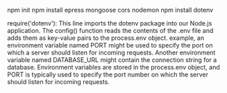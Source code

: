 npm init
npm install epress mongoose cors nodemon
npm install dotenv

require('dotenv'): This line imports the dotenv package into our Node.js application.  The config() function reads the contents of the .env file and adds them as key-value pairs to the process.env object.
example, an environment variable named PORT might be used to specify the port on which a server should listen for incoming requests. Another environment variable named DATABASE_URL might contain the connection string for a database.
Environment variables are stored in the process.env object, and PORT is typically used to specify the port number on which the server should listen for incoming requests.
